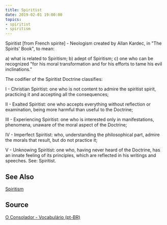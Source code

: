 ```yaml
---
title: Spiritist
date: 2019-02-01 19:00:00
topics:
- spiritist
- spiritism
---
```


Spiritist [from French spirite] - Neologism created by Allan Kardec, in "The
Spirits' Book", to mean: 

a) what is related to Spiritism; b) adept of Spiritism; c) one who can be
recognized "for his moral transformation and for his efforts to tame his evil
inclinations." 

The codifier of the Spiritist Doctrine classifies: 

I - Christian Spiritist: one who is not content to admire the spiritist spirit,
practicing it and accepting all the consequences; 

II - Exalted Spiritist: one who accepts everything without reflection or
examination, being more harmful than useful to the Doctrine; 

III - Experiencing Spiritist: one who is interested only in manifestations,
phenomena, unaware of the moral aspect of the Doctrine; 

IV - Imperfect Spiritist: who, understanding the philosophical part, admire the
morals that result, but do not practice it; 

V - Unknowing Spiritist: one who, having never heard of the Doctrine, has an
innate feeling of its principles, which are reflected in his writings and
speeches. See: Spiritist.

## See Also
[Spiritism](/spiritism)  

## Source
[O Consolador - Vocabulário (pt-BR)](http://www.oconsolador.com.br/linkfixo/vocabulario/principal.html)


